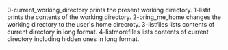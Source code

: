 0-current_working_directory prints the present working directory.
1-listit prints the contents of the working directory.
2-bring_me_home changes the working directory to the user's home direcroty.
3-listfiles lists contents of current directory in long format.
4-listmorefiles lists contents of current directory including hidden ones in long format.
